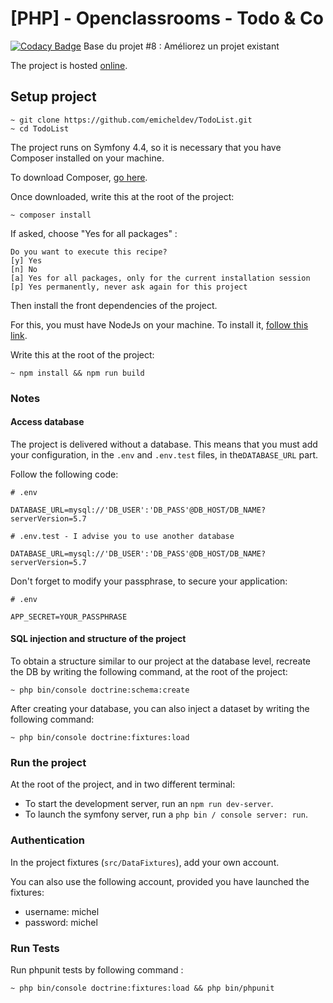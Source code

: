 # [PHP] - Openclassrooms - Todo & Co

[![Codacy Badge](https://api.codacy.com/project/badge/Grade/776a228bfa684fe1ad8cb94d0f3689d7)](https://app.codacy.com/manual/emicheldev/TodoList?utm_source=github.com&utm_medium=referral&utm_content=emicheldev/TodoList&utm_campaign=Badge_Grade_Dashboard)
Base du projet #8 : Améliorez un projet existant

The project is hosted [online](https://emichel.dev/).

## Setup project

```text
~ git clone https://github.com/emicheldev/TodoList.git
~ cd TodoList
```

The project runs on Symfony 4.4, so it is necessary that you have Composer installed on your machine.

To download Composer, [go here](https://getcomposer.org/download/).

Once downloaded, write this at the root of the project:

```text
~ composer install
```

If asked, choose "Yes for all packages" :

```text
Do you want to execute this recipe?
[y] Yes
[n] No
[a] Yes for all packages, only for the current installation session
[p] Yes permanently, never ask again for this project
```

Then install the front dependencies of the project.

For this, you must have NodeJs on your machine. To install it, [follow this link](https://nodejs.org/en/download/).

Write this at the root of the project:

```text
~ npm install && npm run build
```

### Notes

#### Access database

The project is delivered without a database. This means that you must add your configuration, in the `.env` and `.env.test` files, in the`DATABASE_URL` part.

Follow the following code:

```text
# .env

DATABASE_URL=mysql://'DB_USER':'DB_PASS'@DB_HOST/DB_NAME?serverVersion=5.7
```

```text
# .env.test - I advise you to use another database

DATABASE_URL=mysql://'DB_USER':'DB_PASS'@DB_HOST/DB_NAME?serverVersion=5.7
```

Don't forget to modify your passphrase, to secure your application:

```text
# .env

APP_SECRET=YOUR_PASSPHRASE
```

#### SQL injection and structure of the project

To obtain a structure similar to our project at the database level, recreate the DB by writing the following command, at the root of the project:

```text
~ php bin/console doctrine:schema:create
```

After creating your database, you can also inject a dataset by writing the following command:

```text
~ php bin/console doctrine:fixtures:load
```

### Run the project

At the root of the project, and in two different terminal:

-   To start the development server, run an `npm run dev-server`.
-   To launch the symfony server, run a `php bin / console server: run`.

### Authentication

In the project fixtures (`src/DataFixtures`), add your own account.

You can also use the following account, provided you have launched the fixtures:

-   username: michel
-   password: michel


### Run Tests

Run phpunit tests by following command :

```
~ php bin/console doctrine:fixtures:load && php bin/phpunit
```
